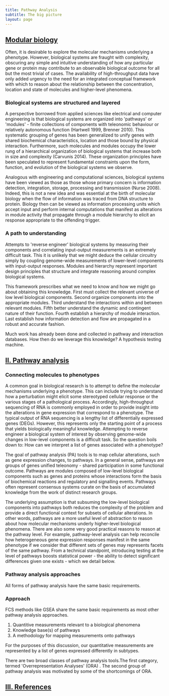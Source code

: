 ```yaml
---
title: Pathway Analysis
subtitle: The big picture
layout: page
---
```


## <a href="#modularBiology" name="modularBiology">Modular biology</a>

Often, it is desirable to explore the molecular mechanisms underlying a phenotype. However, biological systems are fraught with complexity, obscuring any simple and intuitive understanding of how any particular gene or protein may contribute to an observable biological outcome for all but the most trivial of cases. The availability of high-throughput data have only added urgency to the need for an integrated conceptual framework with which to reason about the relationship between the concentration, location and state of molecules and higher-level phenomena.

### Biological systems are structured and layered

A perspective borrowed from applied sciences like electrical and computer engineering is that biological systems are organized into 'pathways' or 'modules' - finite collections of components with teleonomic behaviour or relatively autonomous function (Hartwell 1999, Brenner 2010). This systematic grouping of genes has been generalized to unify genes with shared biochemical characteristics, location and those bound by physical interaction. Furthermore, such molecules and modules occupy the lower rung of a hierarchical organization of biological systems that increase both in  size and complexity (Carvunis 2014). These organization principles have been speculated to represent fundamental constraints upon the form, function, and evolution of the biological systems we observe.

Analogous with engineering and computational sciences, biological systems have been viewed as those as those whose primary concern is information detection, integration, storage, processing and transmission (Nurse 2008). Indeed, this is not a new idea and was essential at the birth of molecular biology when the flow of information was traced from DNA structure to protein. Biology then can be viewed as information processing units which accept input and perform internal computations that manifest as alterations in module activity that propagate through a module hierarchy to elicit an response appropriate to the offending trigger.

### A path to understanding

Attempts to 'reverse engineer' biological systems by measuring their components and correlating input-output measurements is an extremely difficult task. This it is unlikely that we might deduce the cellular circuitry simply by coupling genome-wide measurements of lower-level components with input-output responses. Modules and hierarchy represent important design principles that structure and integrate reasoning around complex biological systems.

This framework prescribes what we need to know and how we might go about obtaining this knowledge. First must collect the relevant universe of low level biological components. Second organize components into the appropriate modules. Third understand the interactions within and between relevant modules. Fifth better understand the dynamic and contingent nature of their function. Fourth establish a hierarchy of module interaction. Last establish how information detection and flow are propagated in a robust and accurate fashion.

Much work has already been done and collected in pathway and interaction databases. How then do we leverage this knowledge? A hypothesis testing machine.

## <a href="#pathwayAnalysis" name="pathwayAnalysis">II. Pathway analysis</a>

### Connecting molecules to phenotypes  

A common goal in biological research is to attempt to define the molecular mechanisms underlying a phenotype. This can include trying to understand how a perturbation might elicit some stereotyped cellular response or the various stages of a pathological process. Accordingly, high-throughput sequencing of RNA is commonly employed in order to provide insight into the alterations in gene expression that correspond to a phenotype. The typical output of RNA sequencing is a lengthy list of differentially expressed genes (DEGs). However, this represents only the starting point of a process that yields biologically meaningful knowledge. Attempting to reverse engineer a biological system of interest by observing genome-wide changes in low-level components is a difficult task. So the question boils down to: How can we interpret a list of genes associated with a phenotype?

The goal of pathway analysis (PA) tools is to map cellular alterations, such as gene expression changes, to pathways. In a general sense, pathways are groups of genes unified teleonomy - shared participation in some functional outcome. Pathways are modules composed of low-level biological components such as genes and proteins whose interactions form the basis of biochemical reactions and regulatory and signalling events. Pathways often represent consensus systems curate on the basis of accumulated knowledge from the work of distinct research groups.

The underlying assumption is that subsuming the low-level biological components into pathways both reduces the complexity of the problem and provide a direct functional context for subsets of cellular alterations. In other words, pathways are a more useful level of abstraction to reason about how molecular mechanisms underly higher-level biological phenomena. There are also some very good practical reasons to reason at the pathway level. For example, pathway-level analysis can help reconcile how heterogeneous gene expression responses manifest in the same phenotype if we consider that different sets of genes may represents facets of the same pathway. From a technical standpoint, introducing testing at the level of pathways boosts statistical power - the ability to detect significant differences given one exists - which we detail below.

### Pathway analysis approaches

All forms of pathway analysis have the same basic requirements.

### Approach

FCS methods like GSEA share the same basic requirements as most other pathway analysis approaches.

1. Quantitive measurements relevant to a biological phenomena
2. Knowledge base(s) of pathways
3. A methodology for mapping measurements onto pathways

For the purposes of this discussion, our quantitative measurements are represented by a list of genes expressed differently in subtypes.

There are two broad classes of pathway analysis tools.The first category, termed 'Overrepresentation Analyses' (ORA) . The second group of pathway analysis was motivated by some of the shortcomings of ORA.


## <a href="#references" name="references">III. References</a>
<!-- <div class="panel_group" data-inline="20008397,24766803,10591225"></div> -->

